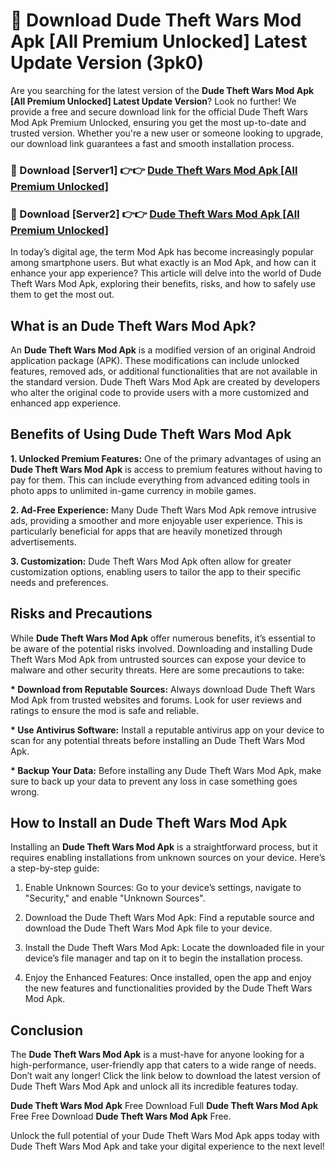 # 🤖 Download Dude Theft Wars Mod Apk [All Premium Unlocked] Latest Update Version (3pk0)

Are you searching for the latest version of the <strong>Dude Theft Wars Mod Apk [All Premium Unlocked] Latest Update Version</strong>? Look no further! We provide a free and secure download link for the official Dude Theft Wars Mod Apk Premium Unlocked, ensuring you get the most up-to-date and trusted version. Whether you're a new user or someone looking to upgrade, our download link guarantees a fast and smooth installation process.


<h3>📌 Download [Server1] 👉👉 <a href="https://hapymods.com?title=Dude+Theft+Wars+Mod+Apk&ref=3B1">Dude Theft Wars Mod Apk [All Premium Unlocked]</a></h3>

<h3>📌 Download [Server2] 👉👉 <a href="https://hapymods.com?title=Dude+Theft+Wars+Mod+Apk&ref=3B1">Dude Theft Wars Mod Apk [All Premium Unlocked]</a></h3>


In today’s digital age, the term Mod Apk has become increasingly popular among smartphone users. But what exactly is an Mod Apk, and how can it enhance your app experience? This article will delve into the world of Dude Theft Wars Mod Apk, exploring their benefits, risks, and how to safely use them to get the most out.


<h2>What is an Dude Theft Wars Mod Apk?</h2>

An <strong>Dude Theft Wars Mod Apk</strong> is a modified version of an original Android application package (APK). These modifications can include unlocked features, removed ads, or additional functionalities that are not available in the standard version. Dude Theft Wars Mod Apk are created by developers who alter the original code to provide users with a more customized and enhanced app experience.


<h2>Benefits of Using Dude Theft Wars Mod Apk</h2>

<strong> 1. Unlocked Premium Features:</strong> One of the primary advantages of using an <strong>Dude Theft Wars Mod Apk</strong> is access to premium features without having to pay for them. This can include everything from advanced editing tools in photo apps to unlimited in-game currency in mobile games.

<strong> 2. Ad-Free Experience:</strong> Many Dude Theft Wars Mod Apk remove intrusive ads, providing a smoother and more enjoyable user experience. This is particularly beneficial for apps that are heavily monetized through advertisements.

<strong> 3. Customization:</strong> Dude Theft Wars Mod Apk often allow for greater customization options, enabling users to tailor the app to their specific needs and preferences.


<h2>Risks and Precautions</h2>

While <strong>Dude Theft Wars Mod Apk</strong> offer numerous benefits, it’s essential to be aware of the potential risks involved. Downloading and installing Dude Theft Wars Mod Apk from untrusted sources can expose your device to malware and other security threats. Here are some precautions to take:

<strong> * Download from Reputable Sources:</strong> Always download Dude Theft Wars Mod Apk from trusted websites and forums. Look for user reviews and ratings to ensure the mod is safe and reliable.

<strong> * Use Antivirus Software:</strong> Install a reputable antivirus app on your device to scan for any potential threats before installing an Dude Theft Wars Mod Apk.

<strong> * Backup Your Data:</strong> Before installing any Dude Theft Wars Mod Apk, make sure to back up your data to prevent any loss in case something goes wrong.


<h2>How to Install an Dude Theft Wars Mod Apk</h2>

Installing an <strong>Dude Theft Wars Mod Apk</strong> is a straightforward process, but it requires enabling installations from unknown sources on your device. Here’s a step-by-step guide:

 1. Enable Unknown Sources: Go to your device’s settings, navigate to "Security," and enable "Unknown Sources".

 2. Download the Dude Theft Wars Mod Apk: Find a reputable source and download the Dude Theft Wars Mod Apk file to your device.

 3. Install the Dude Theft Wars Mod Apk: Locate the downloaded file in your device’s file manager and tap on it to begin the installation process.

 4. Enjoy the Enhanced Features: Once installed, open the app and enjoy the new features and functionalities provided by the Dude Theft Wars Mod Apk.


<h2><strong>Conclusion</strong></h2>

The <strong>Dude Theft Wars Mod Apk</strong> is a must-have for anyone looking for a high-performance, user-friendly app that caters to a wide range of needs. Don’t wait any longer! Click the link below to download the latest version of Dude Theft Wars Mod Apk and unlock all its incredible features today.

<strong>Dude Theft Wars Mod Apk</strong> Free Download Full <strong>Dude Theft Wars Mod Apk</strong> Free Free Download <strong>Dude Theft Wars Mod Apk</strong> Free.

Unlock the full potential of your Dude Theft Wars Mod Apk apps today with Dude Theft Wars Mod Apk and take your digital experience to the next level!